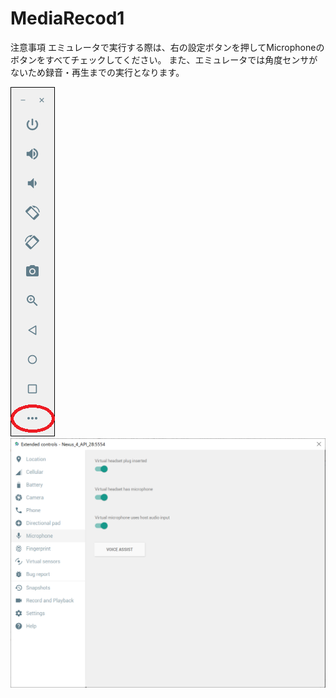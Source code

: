 # MediaRecod1

注意事項
エミュレータで実行する際は、右の設定ボタンを押してMicrophoneのボタンをすべてチェックしてください。
また、エミュレータでは角度センサがないため録音・再生までの実行となります。

![Screenshot of a comment on a GitHub issue showing an image, added in the Markdown, of an Octocat smiling and raising a tentacle.](https://github.com/gaito03030/MediaRecod1/blob/master/emulator2.PNG)
![Screenshot of a comment on a GitHub issue showing an image, added in the Markdown, of an Octocat smiling and raising a tentacle.](https://github.com/gaito03030/MediaRecod1/blob/master/emulator.PNG)
